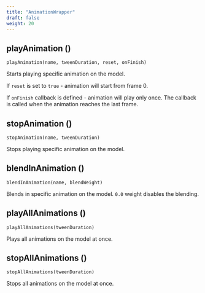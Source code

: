 ```yaml
---
title: "AnimationWrapper"
draft: false
weight: 20
---
```


## playAnimation ()

`playAnimation(name, tweenDuration, reset, onFinish)`

Starts playing specific animation on the model.

If `reset` is set to `true` - animation will start from frame 0.

If `onFinish` callback is defined - animation will play only once. The callback is called when the animation reaches the last frame.

## stopAnimation ()

`stopAnimation(name, tweenDuration)`

Stops playing specific animation on the model.

## blendInAnimation ()

`blendInAnimation(name, blendWeight)`

Blends in specific animation on the model. `0.0` weight disables the blending.

## playAllAnimations ()

`playAllAnimations(tweenDuration)`

Plays all animations on the model at once.

## stopAllAnimations ()

`stopAllAnimations(tweenDuration)`

Stops all animations on the model at once.
